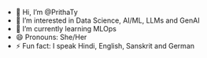 - 👋 Hi, I’m @PrithaTy
- 👀 I’m interested in Data Science, AI/ML, LLMs and GenAI
- 🌱 I’m currently learning MLOps
- 😄 Pronouns: She/Her
- ⚡ Fun fact: I speak Hindi, English, Sanskrit and German

<!---
PrithaTy/PrithaTy is a ✨ special ✨ repository because its `README.md` (this file) appears on your GitHub profile.
You can click the Preview link to take a look at your changes.
--->

